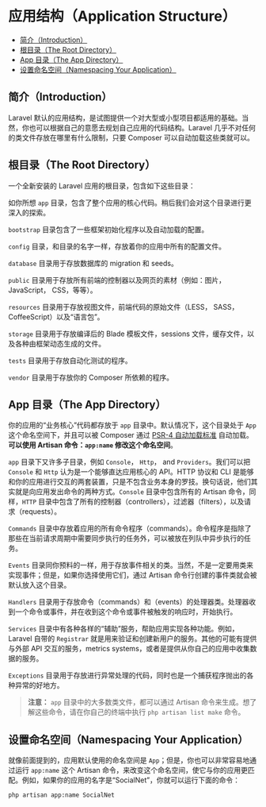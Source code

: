 # 应用结构（Application Structure）

- [简介（Introduction）](#introduction)
- [根目录（The Root Directory）](#the-root-directory)
- [App 目录（The App Directory）](#the-app-directory)
- [设置命名空间（Namespacing Your Application）](#namespacing-your-application)

<a name="introduction"></a>
## 简介（Introduction）

Laravel 默认的应用结构，是试图提供一个对大型或小型项目都适用的基础。当然，你也可以根据自己的意愿去规划自己应用的代码结构。Laravel 几乎不对任何的类文件存放在哪里有什么限制，只要 Composer 可以自动加载这些类就可以。

<a name="the-root-directory"></a>
## 根目录（The Root Directory）

一个全新安装的 Laravel 应用的根目录，包含如下这些目录：

如你所想 `app` 目录，包含了整个应用的核心代码。稍后我们会对这个目录进行更深入的探索。

`bootstrap` 目录包含了一些框架初始化程序以及自动加载的配置。

`config` 目录，和目录的名字一样，存放着你的应用中所有的配置文件。

`database` 目录用于存放数据库的 migration 和 seeds。

`public` 目录用于存放所有前端的控制器以及网页的素材（例如：图片， JavaScript， CSS，等等）。

`resources` 目录用于存放视图文件，前端代码的原始文件（LESS， SASS， CoffeeScript）以及“语言包”。

`storage` 目录用于存放编译后的 Blade 模板文件，sessions 文件，缓存文件，以及各种由框架动态生成的文件。

`tests` 目录用于存放自动化测试的程序。

`vendor` 目录用于存放你的 Composer 所依赖的程序。

<a name="the-app-directory"></a>
## App 目录（The App Directory）

你的应用的“业务核心”代码都存放于 `app` 目录中。默认情况下，这个目录处于 `App` 这个命名空间下，并且可以被 Composer 通过 [PSR-4 自动加载标准](http://www.php-fig.org/psr/psr-4/) 自动加载。**可以使用 Artisan 命令：`app:name` 修改这个命名空间**。

`app` 目录下又许多子目录，例如 `Console`， `Http`， and `Providers`。我们可以把 `Console` 和 `Http` 认为是一个能够直达应用核心的 API。HTTP 协议和 CLI 是能够和你的应用进行交互的两套装置，只是不包含业务本身的罗技。换句话说，他们其实就是向应用发出命令的两种方式。`Console` 目录中包含所有的 Artisan 命令，同样，`HTTP` 目录中包含了所有的控制器（controllers），过滤器（filters），以及请求（requests）。

`Commands` 目录中存放着应用的所有命令程序（commands）。命令程序是指除了那些在当前请求周期中需要同步执行的任务外，可以被放在列队中异步执行的任务。

`Events` 目录同你预料的一样，用于存放事件相关的类。当然，不是一定要用类来实现事件；但是，如果你选择使用它们，通过 Artisan 命令行创建的事件类就会被默认放入这个目录。

`Handlers` 目录用于存放命令（commands）和（events）的处理器类。处理器收到一个命令或事件，并在收到这个命令或事件被触发的响应时，开始执行。

`Services` 目录中有各种各样的“辅助”服务，帮助应用实现各种功能。例如，Laravel 自带的 `Registrar` 就是用来验证和创建新用户的服务。其他的可能有提供与外部 API 交互的服务，metrics systems，或者是提供从你自己的应用中收集数据的服务。

`Exceptions` 目录用于存放进行异常处理的代码，同时也是一个捕获程序抛出的各种异常的好地方。

> **注意：** `app` 目录中的大多数类文件，都可以通过 Artisan 命令来生成。想了解这些命令，请在你自己的终端中执行 `php artisan list make` 命令。

<a name="namespacing-your-application"></a>
## 设置命名空间（Namespacing Your Application）

就像前面提到的，应用默认使用的命名空间是 `App`；但是，你也可以非常容易地通过运行 `app:name` 这个 Artisan 命令，来改变这个命名空间，使它与你的应用更匹配。例如，如果你的应用的名字是“SocialNet”，你就可以运行下面的命令：

	php artisan app:name SocialNet
